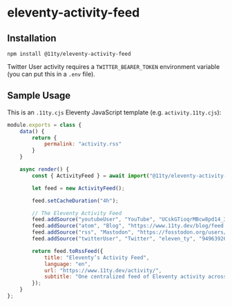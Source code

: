 # eleventy-activity-feed

## Installation

```
npm install @11ty/eleventy-activity-feed
```

Twitter User activity requires a `TWITTER_BEARER_TOKEN` environment variable (you can put this in a `.env` file).

<!-- // npm packages published
// github releases and activity -->

## Sample Usage

This is an `.11ty.cjs` Eleventy JavaScript template (e.g. `activity.11ty.cjs`):

```js
module.exports = class {
	data() {
		return {
			permalink: "activity.rss"
		}
	}

	async render() {
		const { ActivityFeed } = await import("@11ty/eleventy-activity-feed");

		let feed = new ActivityFeed();

		feed.setCacheDuration("4h");

		// The Eleventy Activity Feed
		feed.addSource("youtubeUser", "YouTube", "UCskGTioqrMBcw8pd14_334A"); // Eleventy
		feed.addSource("atom", "Blog", "https://www.11ty.dev/blog/feed.xml");
		feed.addSource("rss", "Mastodon", "https://fosstodon.org/users/eleventy.rss");
		feed.addSource("twitterUser", "Twitter", "eleven_ty", "949639269433380864");

		return feed.toRssFeed({
			title: "Eleventy’s Activity Feed",
			language: "en",
			url: "https://www.11ty.dev/activity/",
			subtitle: "One centralized feed of Eleventy activity across the web.",
		});
	}
};
```